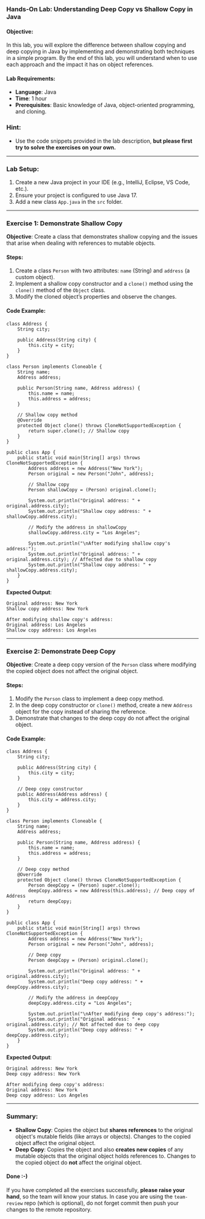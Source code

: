 ### **Hands-On Lab: Understanding Deep Copy vs Shallow Copy in Java**

#### **Objective:**

In this lab, you will explore the difference between shallow copying and deep copying in Java by implementing and demonstrating both techniques in a simple program. By the end of this lab, you will understand when to use each approach and the impact it has on object references.

#### **Lab Requirements:**

- **Language**: Java
- **Time**: 1 hour
- **Prerequisites**: Basic knowledge of Java, object-oriented programming, and cloning.

### Hint:

- Use the code snippets provided in the lab description, **but please first try to solve the exercises on your own.**

---

### **Lab Setup**:

1.  Create a new Java project in your IDE (e.g., IntelliJ, Eclipse, VS Code, etc.).
2.  Ensure your project is configured to use Java 17.
3.  Add a new class `App.java` in the `src` folder.

---

### **Exercise 1: Demonstrate Shallow Copy**

**Objective**: Create a class that demonstrates shallow copying and the issues that arise when dealing with references to mutable objects.

#### Steps:

1.  Create a class `Person` with two attributes: `name` (String) and `address` (a custom object).
2.  Implement a shallow copy constructor and a `clone()` method using the `clone()` method of the `Object` class.
3.  Modify the cloned object’s properties and observe the changes.

#### Code Example:

```
class Address {
    String city;

    public Address(String city) {
        this.city = city;
    }
}

class Person implements Cloneable {
    String name;
    Address address;

    public Person(String name, Address address) {
        this.name = name;
        this.address = address;
    }

    // Shallow copy method
    @Override
    protected Object clone() throws CloneNotSupportedException {
        return super.clone(); // Shallow copy
    }
}

public class App {
    public static void main(String[] args) throws CloneNotSupportedException {
        Address address = new Address("New York");
        Person original = new Person("John", address);

        // Shallow copy
        Person shallowCopy = (Person) original.clone();

        System.out.println("Original address: " + original.address.city);
        System.out.println("Shallow copy address: " + shallowCopy.address.city);

        // Modify the address in shallowCopy
        shallowCopy.address.city = "Los Angeles";

        System.out.println("\nAfter modifying shallow copy's address:");
        System.out.println("Original address: " + original.address.city); // Affected due to shallow copy
        System.out.println("Shallow copy address: " + shallowCopy.address.city);
    }
}

```

**Expected Output**:

```
Original address: New York
Shallow copy address: New York

After modifying shallow copy's address:
Original address: Los Angeles
Shallow copy address: Los Angeles

```

---

### **Exercise 2: Demonstrate Deep Copy**

**Objective**: Create a deep copy version of the `Person` class where modifying the copied object does not affect the original object.

#### Steps:

1.  Modify the `Person` class to implement a deep copy method.
2.  In the deep copy constructor or `clone()` method, create a new `Address` object for the copy instead of sharing the reference.
3.  Demonstrate that changes to the deep copy do not affect the original object.

#### Code Example:

```
class Address {
    String city;

    public Address(String city) {
        this.city = city;
    }

    // Deep copy constructor
    public Address(Address address) {
        this.city = address.city;
    }
}

class Person implements Cloneable {
    String name;
    Address address;

    public Person(String name, Address address) {
        this.name = name;
        this.address = address;
    }

    // Deep copy method
    @Override
    protected Object clone() throws CloneNotSupportedException {
        Person deepCopy = (Person) super.clone();
        deepCopy.address = new Address(this.address); // Deep copy of Address
        return deepCopy;
    }
}

public class App {
    public static void main(String[] args) throws CloneNotSupportedException {
        Address address = new Address("New York");
        Person original = new Person("John", address);

        // Deep copy
        Person deepCopy = (Person) original.clone();

        System.out.println("Original address: " + original.address.city);
        System.out.println("Deep copy address: " + deepCopy.address.city);

        // Modify the address in deepCopy
        deepCopy.address.city = "Los Angeles";

        System.out.println("\nAfter modifying deep copy's address:");
        System.out.println("Original address: " + original.address.city); // Not affected due to deep copy
        System.out.println("Deep copy address: " + deepCopy.address.city);
    }
}

```

**Expected Output**:

```
Original address: New York
Deep copy address: New York

After modifying deep copy's address:
Original address: New York
Deep copy address: Los Angeles

```

---

### **Summary**:

- **Shallow Copy**: Copies the object but **shares references** to the original object's mutable fields (like arrays or objects). Changes to the copied object affect the original object.
- **Deep Copy**: Copies the object and also **creates new copies** of any mutable objects that the original object holds references to. Changes to the copied object do **not** affect the original object.

#### **Done :-)**

If you have completed all the exercises successfully, **please raise your hand**, so the team will know your status. In case you are using the `team-review` repo (which is optional), do not forget commit then push your changes to the remote repository.
